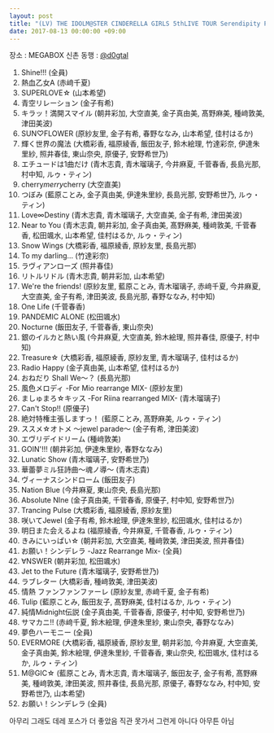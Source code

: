 ```yaml
---
layout: post
title: "(LV) THE IDOLM@STER CINDERELLA GIRLS 5thLIVE TOUR Serendipity Parade!!! SSA公演 - DAY 2"
date: 2017-08-13 00:00:00 +09:00
---
```


장소 : MEGABOX 신촌
동행 : [@d0gtal](https://twitter.com/d0gtal)

1.  Shine!!! (全員)
2.  熱血乙女A (赤﨑千夏)
3.  SUPERLOVE☆ (山本希望)
4.  青空リレーション (金子有希)
5.  キラッ！満開スマイル (朝井彩加, 大空直美, 金子真由美, 髙野麻美, 種﨑敦美, 津田美波)
6.  SUN♡FLOWER (原紗友里, 金子有希, 春野ななみ, 山本希望, 佳村はるか)
7.  輝く世界の魔法 (大橋彩香, 福原綾香, 飯田友子, 鈴木絵理, 竹達彩奈, 伊達朱里紗, 照井春佳, 東山奈央, 原優子, 安野希世乃)
8.  エチュードは1曲だけ (青木志貴, 青木瑠璃子, 今井麻夏, 千菅春香, 長島光那, 村中知, ルゥ・ティン)
9.  cherry*merry*cherry (大空直美)
10. つぼみ (藍原ことみ, 金子真由美, 伊達朱里紗, 長島光那, 安野希世乃, ルゥ・ティン)
11. Love∞Destiny (青木志貴, 青木瑠璃子, 大空直美, 金子有希, 津田美波)
12. Near to You (青木志貴, 朝井彩加, 金子真由美, 髙野麻美, 種﨑敦美, 千菅春香, 松田颯水, 山本希望, 佳村はるか, ルゥ・ティン)
13. Snow Wings (大橋彩香, 福原綾香, 原紗友里, 長島光那)
14. To my darling… (竹達彩奈)
15. ラヴィアンローズ (照井春佳)
16. リトルリドル (青木志貴, 朝井彩加, 山本希望)
17. We're the friends! (原紗友里, 藍原ことみ, 青木瑠璃子, 赤﨑千夏, 今井麻夏, 大空直美, 金子有希, 津田美波, 長島光那, 春野ななみ, 村中知)
18. One Life (千菅春香)
19. PANDEMIC ALONE (松田颯水)
20. Nocturne (飯田友子, 千菅春香, 東山奈央)
21. 銀のイルカと熱い風 (今井麻夏, 大空直美, 鈴木絵理, 照井春佳, 原優子, 村中知)
22. Treasure☆ (大橋彩香, 福原綾香, 原紗友里, 青木瑠璃子, 佳村はるか)
23. Radio Happy (金子真由美, 山本希望, 佳村はるか)
24. おねだり Shall We～？ (長島光那)
25. 風色メロディ -For Mio rearrange MIX- (原紗友里)
26. ましゅまろ☆キッス -For Riina rearranged MIX- (青木瑠璃子)
27. Can't Stop!! (原優子)
28. 絶対特権主張しますっ！ (藍原ことみ, 髙野麻美, ルゥ・ティン)
29. ススメ☆オトメ ～jewel parade～ (金子有希, 津田美波)
30. エヴリデイドリーム (種﨑敦美)
31. GOIN'!!! (朝井彩加, 伊達朱里紗, 春野ななみ)
32. Lunatic Show (青木瑠璃子, 安野希世乃)
33. 華蕾夢ミル狂詩曲～魂ノ導～ (青木志貴)
34. ヴィーナスシンドローム (飯田友子)
35. Nation Blue (今井麻夏, 東山奈央, 長島光那)
36. Absolute NIne (金子真由美, 千菅春香, 原優子, 村中知, 安野希世乃)
37. Trancing Pulse (大橋彩香, 福原綾香, 原紗友里)
38. 咲いてJewel (金子有希, 鈴木絵理, 伊達朱里紗, 松田颯水, 佳村はるか)
39. 明日また会えるよね (福原綾香, 今井麻夏, 千菅春香, ルゥ・ティン)
40. きみにいっぱい☆ (朝井彩加, 大空直美, 種﨑敦美, 津田美波, 照井春佳)
41. お願い！シンデレラ -Jazz Rearrange Mix- (全員)
42. ∀NSWER (朝井彩加, 松田颯水)
43. Jet to the Future (青木瑠璃子, 安野希世乃)
44. ラブレター (大橋彩香, 種﨑敦美, 津田美波)
45. 情熱 ファンファンファーレ (原紗友里, 赤﨑千夏, 金子有希)
46. Tulip (藍原ことみ, 飯田友子, 髙野麻美, 佳村はるか, ルゥ・ティン)
47. 純情Midnight伝説 (金子真由美, 千菅春香, 原優子, 村中知, 安野希世乃)
48. サマカニ!! (赤﨑千夏, 鈴木絵理, 伊達朱里紗, 東山奈央, 春野ななみ)
49. 夢色ハーモニー (全員)
50. EVERMORE (大橋彩香, 福原綾香, 原紗友里, 朝井彩加, 今井麻夏, 大空直美, 金子真由美, 鈴木絵理, 伊達朱里紗, 千菅春香, 東山奈央, 松田颯水, 佳村はるか, ルゥ・ティン)
51. M@GIC☆ (藍原ことみ, 青木志貴, 青木瑠璃子, 飯田友子, 金子有希, 髙野麻美, 種﨑敦美, 津田美波, 照井春佳, 長島光那, 原優子, 春野ななみ, 村中知, 安野希世乃, 山本希望)
52. お願い！シンデレラ (全員)

아무리 그래도 데레 포스가 더 좋았음
직관 못가서 그런게 아니다
아무튼 아님
